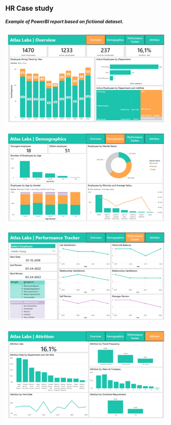 ## HR Case study

##### Example of PowerBI report based on fictional dataset.

![alt text](./images/1.png)

![alt text](./images/2.png)

![alt text](./images/3.png)

![alt text](./images/4.png)
